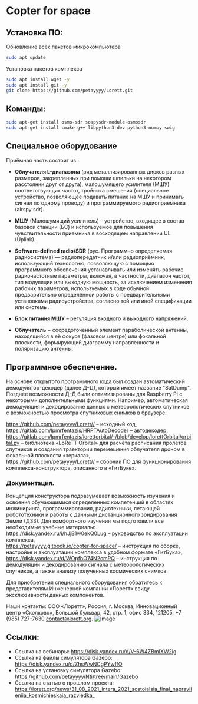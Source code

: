 # Copter for space
## Установка ПО:
Обновление всех пакетов микрокомпьютера
```bash
sudo apt update
```
Установка пакетов комплекса
```bash
sudo apt install wget -y
sudo apt install git -y
git clone https://github.com/petayyyy/Lorett.git
```
## Команды:  
```bash
sudo apt-get install osmo-sdr soapysdr-module-osmosdr  
sudo apt-get install cmake g++ libpython3-dev python3-numpy swig
```
## Специальное оборудование 
Приёмная часть состоит из :  
* **Облучателя L-диапазона** (ряд металлизированных дисков разных размеров, закрепленных при помощи шпильки на некотором расстоянии друг от друга), малошумящего усилителя (МШУ) соответствующих частот, тройника смешения (специальное устройство, позволяющее подавать питание на МШУ и принимать сигнал по одному проводу) и программируемого радиоприемника (airspy sdr).  
  
* **МШУ** (Малошумящий усилитель) – устройство, входящее в состав базовой станции (БС) и используемое для повышения чувствительности приемника в восходящем направлении UL (Uplink).  
  
* **Software-defined radio/SDR** (рус. Программно определяемая радиосистема) — радиопередатчик и/или радиоприёмник, использующий технологию, позволяющую с помощью программного обеспечения устанавливать или изменять рабочие радиочастотные параметры, включая, в частности, диапазон частот, тип модуляции или выходную мощность, за исключением изменения рабочих параметров, используемых в ходе обычной предварительно определённой работы с предварительными установками радиоустройства, согласно той или иной спецификации или системы.  
  
* **Блок питания МШУ** – регуляция входного и выходного напряжений.  
  
* **Облучатель** − сосредоточенный элемент параболической антенны, находящийся в её фокусе (фазовом центре) или фокальной плоскости, формирующий диаграмму направленности и поляризацию антенны.  

## Программное обеспечение.
На основе открытого программного кода был создан автоматический демодулятор-декодер (далее Д-Д), который имеет название "SatDump". Позднее возможности Д-Д были оптимизированы для Raspberry Pi с некоторыми дополнительными функциями. Например, автоматическая демодуляция и декодирование данных с метеорологических спутников с возможностью просмотра спутниковых снимков в браузере.  
  
https://github.com/petayyyy/Lorett// – исходный код,  
https://gitlab.com/lpmrfentazis/HRPTAutoDecoder – автодекодер,  
https://gitlab.com/lpmrfentazis/lorettorbital/-/blob/develop/lorettOrbital/orbital.py – библиотека «LoReTT Orbital» для расчёта расписания пролётов спутников и создания траектории перемещения облучателя дроном в фокальной плоскости «зеркала»,  
https://github.com/petayyyy/Lorett// – сборник ПО для функционирования комплекса-конструктора, описанного в «ГитБуке».

### Документация.
Концепция конструктора подразумевает возможность изучения и освоения обучающимися определенных компетенций в областях инжиниринга, программирования, радиотехники, летающей робототехники и работы с данными дистанционного зондирования Земли (ДЗЗ). Для комфортного изучения мы подготовили все необходимые учебные материалы:  
https://disk.yandex.ru/i/hJjB1w0ekQ0Lug – руководство по эксплуатации комплекса,  
https://petayyyy.gitbook.io/copter-for-space/ – инструкция по сборке, настройке и эксплуатации комплекса в удобном формате «ГитБука»,  
https://disk.yandex.ru/d/WOpfbO74N2cmPQ – инструкция по демодуляции и декодированию сигнала с метеорологических спутников, а также анализу полученных космических снимков.

Для приобретения специального оборудования обратитесь к представителям Инженерной компании «Лоретт» ввиду эксклюзивности данных компонентов.   

Наши контакты: ООО «Лоретт», Россия, г. Москва, Инновационный центр «Сколково», Большой бульвар, 42, стр. 1, офис 334, 121205, +7 (985) 727-7630 contact@lorett.org. 
![image](https://user-images.githubusercontent.com/47917455/192191680-17f320b2-5eeb-4cb9-b11b-8b5cc5905faa.png)

## Ссылки:
* Ссылка на вебинары: https://disk.yandex.ru/d/V-6W4ZBmIXW2ig
* Ссылка на файлы симулятора Gazebo: https://disk.yandex.ru/d/ZhsWwNCgPYwffQ
* Ссылка на установку симулятора Gazebo: https://github.com/petayyyy/Nti/tree/main/Gazebo
* Ссылка на статью о прошлом проекта: https://lorett.org/news/31_08_2021_intera_2021_sostoialsia_final_napravlieniia_kosmichieskaia_razviedka_
